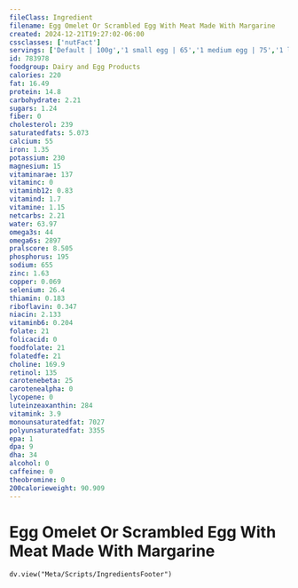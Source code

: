 ```yaml
---
fileClass: Ingredient
filename: Egg Omelet Or Scrambled Egg With Meat Made With Margarine
created: 2024-12-21T19:27:02-06:00
cssclasses: ['nutFact']
servings: ['Default | 100g','1 small egg | 65','1 medium egg | 75','1 large egg | 85','1 extra large egg | 95','1 egg, ns as to size | 85','1 cup | 211','1 jumbo egg | 107']
id: 783978
foodgroup: Dairy and Egg Products 
calories: 220
fat: 16.49
protein: 14.8
carbohydrate: 2.21
sugars: 1.24
fiber: 0
cholesterol: 239
saturatedfats: 5.073
calcium: 55
iron: 1.35
potassium: 230
magnesium: 15
vitaminarae: 137
vitaminc: 0
vitaminb12: 0.83
vitamind: 1.7
vitamine: 1.15
netcarbs: 2.21
water: 63.97
omega3s: 44
omega6s: 2897
pralscore: 8.505
phosphorus: 195
sodium: 655
zinc: 1.63
copper: 0.069
selenium: 26.4
thiamin: 0.183
riboflavin: 0.347
niacin: 2.133
vitaminb6: 0.204
folate: 21
folicacid: 0
foodfolate: 21
folatedfe: 21
choline: 169.9
retinol: 135
carotenebeta: 25
carotenealpha: 0
lycopene: 0
luteinzeaxanthin: 284
vitamink: 3.9
monounsaturatedfat: 7027
polyunsaturatedfat: 3355
epa: 1
dpa: 9
dha: 34
alcohol: 0
caffeine: 0
theobromine: 0
200calorieweight: 90.909
---
```


# Egg Omelet Or Scrambled Egg With Meat Made With Margarine

```dataviewjs
dv.view("Meta/Scripts/IngredientsFooter")
```